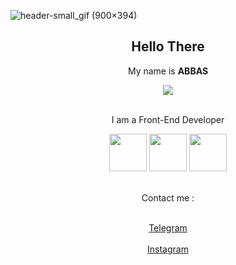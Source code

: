 ![header-small_gif (900×394)](https://github.com/abbasbayat0/abbasbayat0/assets/120355368/e708bd4a-852f-469a-823a-b735d7133652)
<h2 align= "center">Hello There</h2>
<p align= "center">My name is <strong>ABBAS</strong></p>
<div align="center">
  <img align="center" src="https://github.com/abbasbayat0/abbasbayat0/assets/120355368/338bc593-42e5-4c5e-b296-3b6b3e52c77c">
</div>
<br>
<p align= "center">I am a Front-End Developer</p>
<div align= "center">
  <img src="https://github.com/abbasbayat0/abbasbayat0/assets/120355368/0a1fb3e3-863d-4c4a-abae-0ec81065e7ce" style="width:60px">
  <img src="https://github.com/abbasbayat0/abbasbayat0/assets/120355368/6a42a0f7-41c5-49d7-8fbb-4dbf42b9ec71" style="width:60px">
  <img src="https://github.com/abbasbayat0/abbasbayat0/assets/120355368/aa4b50f8-b128-4dd5-8d3d-046f38a76c37" style="width:60px">
</div>
<br>
<p align= "center">Contact me :</p>
<div align= "center">
  <br>
  <a href="https://t.me/abbasbayat" target="_blank">
    Telegram
  </a>
  <br>
  <br>
  <a href="https://www.instagram.com/abbasbayat0" target="_blank">
    Instagram
  </a>
</div>

